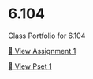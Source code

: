 # 6.104
Class Portfolio for 6.104

[📄 View Assignment 1](Assignment1.txt)

[📄 View Pset 1](pset1.md)
